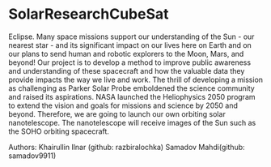 # SolarResearchCubeSat
Eclipse. Many space missions support our understanding of the Sun - our nearest star - and its significant impact on our lives here on Earth and on our plans to send human and robotic explorers to the Moon, Mars, and beyond! Our project is to develop a method to improve public awareness and understanding of these spacecraft and how the valuable data they provide impacts the way we live and work. The thrill of developing a mission as challenging as Parker Solar Probe emboldened the science community and raised its aspirations. NASA launched the Heliophysics 2050 program to extend the vision and goals for missions and science by 2050 and beyond. Therefore, we are going to launch our own orbiting solar nanotelescope. The nanotelescope will receive images of the Sun such as the SOHO orbiting spacecraft.

Authors: Khairullin Ilnar (github: razbiralochka)
         Samadov Mahdi(github: samadov9911) 
